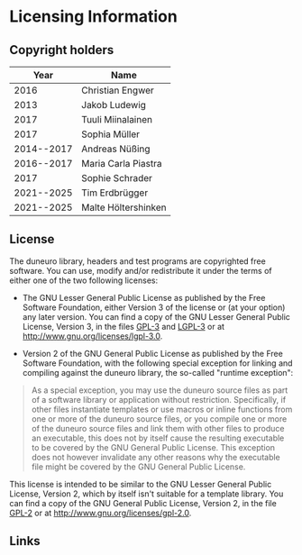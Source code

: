 Licensing Information
=====================

Copyright holders
-----------------

| Year       | Name                       |
|------------|----------------------------|
| 2016       | Christian Engwer           |
| 2013       | Jakob Ludewig              |
| 2017       | Tuuli Miinalainen          |
| 2017       | Sophia Müller              |
| 2014--2017 | Andreas Nüßing             |
| 2016--2017 | Maria Carla Piastra        |
| 2017       | Sophie Schrader            |
| 2021--2025 | Tim Erdbrügger             |
| 2021--2025 | Malte Höltershinken        |

License
-------

The duneuro library, headers and test programs are copyrighted free software. You
can use, modify and/or redistribute it under the terms of either one of the two
following licenses:

* The GNU Lesser General Public License as published by the Free Software
  Foundation, either Version 3 of the license or (at your option) any later
  version. You can find a copy of the GNU Lesser General Public License, Version
  3, in the files [GPL-3][1] and [LGPL-3][2] or at http://www.gnu.org/licenses/lgpl-3.0.

* Version 2 of the GNU General Public License as published by the Free Software
  Foundation, with the following special exception for linking and compiling
  against the duneuro library, the so-called "runtime exception":

>   As a special exception, you may use the duneuro source files as part of a
>   software library or application without restriction.  Specifically, if other
>   files instantiate templates or use macros or inline functions from one or
>   more of the duneuro source files, or you compile one or more of the duneuro
>   source files and link them with other files to produce an executable, this
>   does not by itself cause the resulting executable to be covered by the GNU
>   General Public License.  This exception does not however invalidate any
>   other reasons why the executable file might be covered by the GNU General
>   Public License.

  This license is intended to be similar to the GNU Lesser General Public
  License, Version 2, which by itself isn't suitable for a template library. You
  can find a copy of the GNU General Public License, Version 2, in the file
  [GPL-2][3] or at http://www.gnu.org/licenses/gpl-2.0.


Links
-----

[1]: GPL-3
[2]: LGPL-3
[3]: GPL-2
